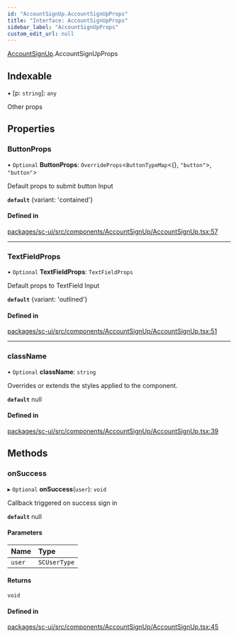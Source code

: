 ```yaml
---
id: "AccountSignUp.AccountSignUpProps"
title: "Interface: AccountSignUpProps"
sidebar_label: "AccountSignUpProps"
custom_edit_url: null
---
```


[AccountSignUp](../modules/AccountSignUp.md).AccountSignUpProps

## Indexable

▪ [p: `string`]: `any`

Other props

## Properties

### ButtonProps

• `Optional` **ButtonProps**: `OverrideProps`<`ButtonTypeMap`<{}, ``"button"``\>, ``"button"``\>

Default props to submit button Input

**`default`** {variant: 'contained'}

#### Defined in

[packages/sc-ui/src/components/AccountSignUp/AccountSignUp.tsx:57](https://github.com/selfcommunity/community-ui/blob/e8a635a/packages/sc-ui/src/components/AccountSignUp/AccountSignUp.tsx#L57)

___

### TextFieldProps

• `Optional` **TextFieldProps**: `TextFieldProps`

Default props to TextField Input

**`default`** {variant: 'outlined'}

#### Defined in

[packages/sc-ui/src/components/AccountSignUp/AccountSignUp.tsx:51](https://github.com/selfcommunity/community-ui/blob/e8a635a/packages/sc-ui/src/components/AccountSignUp/AccountSignUp.tsx#L51)

___

### className

• `Optional` **className**: `string`

Overrides or extends the styles applied to the component.

**`default`** null

#### Defined in

[packages/sc-ui/src/components/AccountSignUp/AccountSignUp.tsx:39](https://github.com/selfcommunity/community-ui/blob/e8a635a/packages/sc-ui/src/components/AccountSignUp/AccountSignUp.tsx#L39)

## Methods

### onSuccess

▸ `Optional` **onSuccess**(`user`): `void`

Callback triggered on success sign in

**`default`** null

#### Parameters

| Name | Type |
| :------ | :------ |
| `user` | `SCUserType` |

#### Returns

`void`

#### Defined in

[packages/sc-ui/src/components/AccountSignUp/AccountSignUp.tsx:45](https://github.com/selfcommunity/community-ui/blob/e8a635a/packages/sc-ui/src/components/AccountSignUp/AccountSignUp.tsx#L45)
